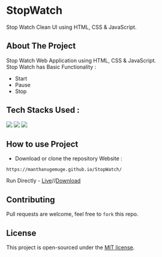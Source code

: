 # StopWatch
Stop Watch Clean UI using HTML, CSS &amp; JavaScript.

## About The Project
Stop Watch Web Application using HTML, CSS & JavaScript. <br>
Stop Watch has Basic Functionality :
- Start
- Pause
- Stop

## Tech Stacks Used :

<a target="_blank" href="https://www.w3schools.com/html/default.asp"><img src="https://img.shields.io/badge/html5%20-%23E34F26.svg?&style=for-the-badge&logo=html5&logoColor=white"></img></a>
<a target="_blank" href="https://www.w3schools.com/css/default.asp"><img src="https://img.shields.io/badge/css3%20-%231572B6.svg?&style=for-the-badge&logo=css3&logoColor=white"></img></a>
<a target="_blank" href="https://www.w3schools.com/js/default.asp"><img src="https://img.shields.io/badge/javascript%20-%23323330.svg?&style=for-the-badge&logo=javascript&logoColor=%23F7DF1E"></img></a>

## How to use Project

- Download or clone the repository Website : 

```
https://manthanugemuge.github.io/StopWatch/
```
Run Directly - [Live](https://manthanugemuge.github.io/StopWatch/)//[Download](https://github.com/ManthanUgemuge/StopWatch/archive/refs/heads/main.zip)

## Contributing
Pull requests are welcome, feel free to ```fork``` this repo.

## License
This project is open-sourced under the [MIT license]().

